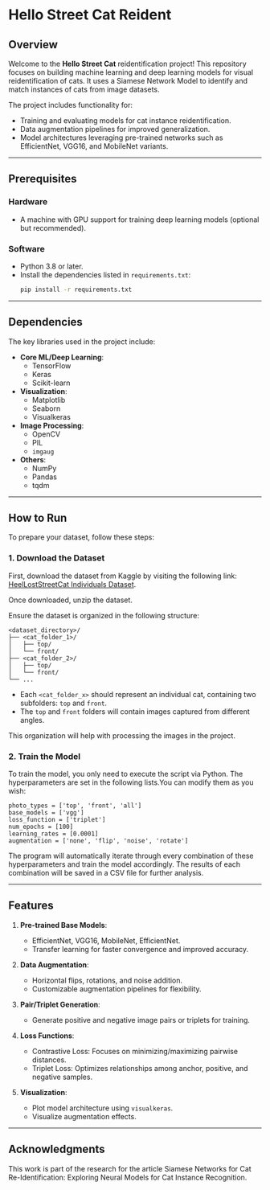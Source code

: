 # Hello Street Cat Reident
## Overview

Welcome to the **Hello Street Cat** reidentification project! This repository focuses on building machine learning and deep learning models for visual reidentification of cats. It uses a Siamese Network Model to identify and match instances of cats from image datasets.

The project includes functionality for:
- Training and evaluating models for cat instance reidentification.
- Data augmentation pipelines for improved generalization.
- Model architectures leveraging pre-trained networks such as EfficientNet, VGG16, and MobileNet variants.

---

## Prerequisites

### Hardware
- A machine with GPU support for training deep learning models (optional but recommended).

### Software
- Python 3.8 or later.
- Install the dependencies listed in `requirements.txt`:
  ```bash
  pip install -r requirements.txt
  ```

---

## Dependencies

The key libraries used in the project include:
- **Core ML/Deep Learning**:
  - TensorFlow
  - Keras
  - Scikit-learn
- **Visualization**:
  - Matplotlib
  - Seaborn
  - Visualkeras
- **Image Processing**:
  - OpenCV
  - PIL
  - `imgaug`
- **Others**:
  - NumPy
  - Pandas
  - tqdm

---

## How to Run

To prepare your dataset, follow these steps:

### 1. Download the Dataset
First, download the dataset from Kaggle by visiting the following link:  
[HeelLostStreetCat Individuals Dataset](https://www.kaggle.com/datasets/tobiastrein/heellostreetcat-individuals).

Once downloaded, unzip the dataset.

Ensure the dataset is organized in the following structure:

```
<dataset_directory>/
├── <cat_folder_1>/
│   ├── top/
│   └── front/
├── <cat_folder_2>/
│   ├── top/
│   └── front/
└── ...
```

- Each `<cat_folder_x>` should represent an individual cat, containing two subfolders: `top` and `front`.
- The `top` and `front` folders will contain images captured from different angles.

This organization will help with processing the images in the project.

### 2. Train the Model

To train the model, you only need to execute the script via Python. The hyperparameters are set in the following lists.You can modify them as you wish:

    photo_types = ['top', 'front', 'all']
    base_models = ['vgg']
    loss_function = ['triplet']
    num_epochs = [100]
    learning_rates = [0.0001]
    augmentation = ['none', 'flip', 'noise', 'rotate']

The program will automatically iterate through every combination of these hyperparameters and train the model accordingly. The results of each combination will be saved in a CSV file for further analysis.

---

## Features

1. **Pre-trained Base Models**:
   - EfficientNet, VGG16, MobileNet, EfficientNet.
   - Transfer learning for faster convergence and improved accuracy.

2. **Data Augmentation**:
   - Horizontal flips, rotations, and noise addition.
   - Customizable augmentation pipelines for flexibility.

3. **Pair/Triplet Generation**:
   - Generate positive and negative image pairs or triplets for training.

4. **Loss Functions**:
   - Contrastive Loss: Focuses on minimizing/maximizing pairwise distances.
   - Triplet Loss: Optimizes relationships among anchor, positive, and negative samples.

5. **Visualization**:
   - Plot model architecture using `visualkeras`.
   - Visualize augmentation effects.

---

## Acknowledgments

This work is part of the research for the article Siamese Networks for Cat Re-Identification: Exploring Neural Models for Cat Instance Recognition. 
